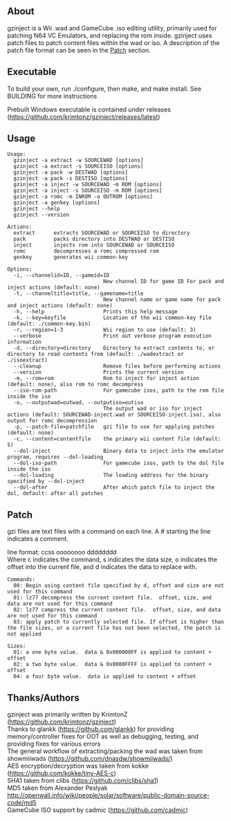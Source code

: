 ## About

gzinject is a Wii .wad and GameCube .iso editing utility, primarily used for patching N64 VC Emulators, and replacing the rom inside.  gzinject uses patch files to patch content files within the wad or iso. A description of the patch file format can be seen in the [Patch](#Patch) section.

## Executable 

To build your own, run ./configure, then make, and make install. See BUILDING for more instructions

Prebuilt Windows executable is contained under releases (https://github.com/krimtonz/gzinject/releases/latest)

## Usage 
```
Usage:
  gzinject -a extract -w SOURCEWAD [options]
  gzinject -a extract -s SOURCEISO [options]
  gzinject -a pack -w DESTWAD [options]
  gzinject -a pack -s DESTISO [options]
  gzinject -a inject -w SOURCEWAD -m ROM [options]
  gzinject -a inject -s SOURCEISO -m ROM [options]
  gzinject -a romc -m INROM -o OUTROM [options]
  gzinject -a genkey [options]
  gzinject --help
  gzinject --version

Actions:
  extract      extracts SOURCEWAD or SOURCEISO to directory
  pack         packs directory into DESTWAD or DESTISO
  inject       injects rom into SOURCEWAD or SOURCEISO
  romc         decompresses a romc compressed rom
  genkey       generates wii common-key

Options:
  -i, --channelid=ID, --gameid=ID
                               New channel ID for game ID For pack and inject actions (default: none)
  -t, --channeltitle=title, --gamename=title
                               New channel name or game name for pack and inject actions (default: none)
  -h, --help                   Prints this help message
  -k, --key=keyfile            Location of the wii common-key file (default: ./common-key.bin)
  -r, --region=1-3             Wii region to use (default: 3)
  --verbose                    Print out verbose program execution information
  -d, --directory=directory    Directory to extract contents to, or directory to read contents from (default: ./wadextract or ./isoextract)
  --cleanup                    Remove files before performing actions
  --version                    Prints the current version
  -m, --rom=rom                Rom to inject for inject action (default: none), also rom to romc decompress
  --iso-rom-path               For gamecube isos, path to the rom file inside the iso
  -o, --outputwad=outwad, --outputiso=outiso
                               The output wad or iso for inject actions (default: SOURCEWAD-inject.wad or SOURCEISO-inject.iso), also output for romc decompression
  -p, --patch-file=patchfile   gzi file to use for applying patches (default: none)
  -c, --content=contentfile    the primary wii content file (default: 5)
  --dol-inject                 Binary data to inject into the emulator program, requires --dol-loading
  --dol-iso-path               For gamecube isos, path to the dol file inside the iso
  --dol-loading                The loading address for the binary specified by --dol-inject
  --dol-after                  After which patch file to inject the dol, default: after all patches
```

## Patch
gzi files are text files with a command on each line.  A # starting the line indicates a comment.

line format:
ccss oooooooo dddddddd\
Where c indicates the command, s indicates the data size, o indicates the offset into the current file, and d indicates the data to replace with.

```
Commands:
  00: Begin using content file specified by d, offset and size are not used for this command
  01: lz77 decompress the current content file.  offset, size, and data are not used for this command
  02: lz77 compress the current content file.  offset, size, and data are not used for this command
  03: apply patch to currently selected file. If offset is higher than the file sizes, or a current file has not been selected, the patch is not applied

Sizes:
  01: a one byte value.  data & 0x000000FF is applied to content + offset
  02: a two byte value.  data & 0x0000FFFF is applied to content + offset
  04: a four byte value.  data is applied to content + offset
```


## Thanks/Authors

gzinject was primarily written by KrimtonZ (https://github.com/krimtonz/gzinject) \
Thanks to glankk (https://github.com/glankk) for providing memory/controller fixes for OOT as well as debugging, testing, and providing fixes for various errors \
The general workflow of extracting/packing the wad was taken from showmiiwads (https://github.com/dnasdw/showmiiwads/) \
AES encryption/decryption was taken from kokke (https://github.com/kokke/tiny-AES-c) \
SHA1 taken from clibs (https://github.com/clibs/sha1) \
MD5 taken from Alexander Peslyak http://openwall.info/wiki/people/solar/software/public-domain-source-code/md5 \
GameCube ISO support by cadmic (https://github.com/cadmic)
